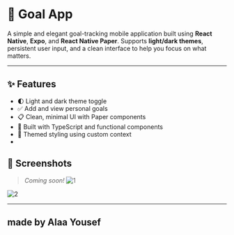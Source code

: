# 🎯 Goal App

A simple and elegant goal-tracking mobile application built using **React Native**, **Expo**, and **React Native Paper**. Supports **light/dark themes**, persistent user input, and a clean interface to help you focus on what matters.

---

## ✨ Features

- 🌓 Light and dark theme toggle
- ✅ Add and view personal goals
- 📋 Clean, minimal UI with Paper components
- 🎯 Built with TypeScript and functional components
- 💅 Themed styling using custom context
- 


## 📱 Screenshots

> _Coming soon!_
![1](https://github.com/user-attachments/assets/b5217ed9-3fe0-4f19-b22a-2ff1477af1f1)

![2](https://github.com/user-attachments/assets/57795829-5f3a-4cd4-b0ba-88d15cd4468a)

----
## made by Alaa Yousef

